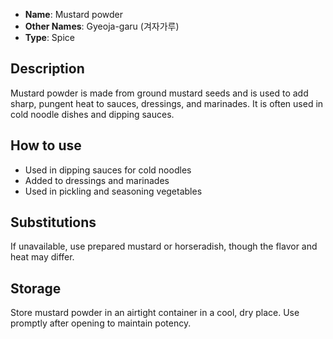 - **Name**: Mustard powder
- **Other Names**: Gyeoja-garu (겨자가루)
- **Type**: Spice

## Description

Mustard powder is made from ground mustard seeds and is used to add sharp, pungent heat to sauces, dressings, and marinades. It is often used in cold noodle dishes and dipping sauces.

## How to use

- Used in dipping sauces for cold noodles
- Added to dressings and marinades
- Used in pickling and seasoning vegetables

## Substitutions

If unavailable, use prepared mustard or horseradish, though the flavor and heat may differ.

## Storage

Store mustard powder in an airtight container in a cool, dry place. Use promptly after opening to maintain potency. 